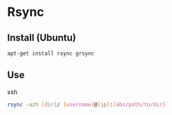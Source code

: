 # Rsync
## Install (Ubuntu)
```bash
apt-get install rsync grsync
```

## Use
ssh
```bash
rsync -azh [dir]/ [username]@[ip]:[abs/path/to/dir]
```
